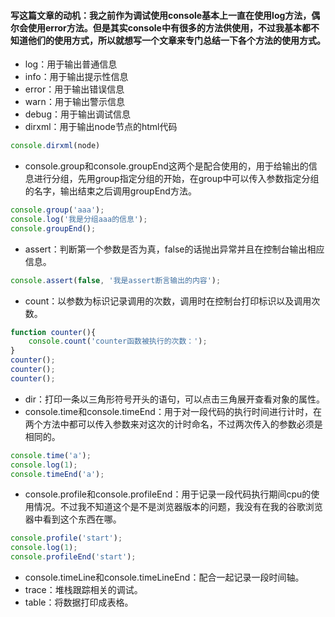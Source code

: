 #### 写这篇文章的动机：我之前作为调试使用console基本上一直在使用log方法，偶尔会使用error方法。但是其实console中有很多的方法供使用，不过我基本都不知道他们的使用方式，所以就想写一个文章来专门总结一下各个方法的使用方式。

- log：用于输出普通信息
- info：用于输出提示性信息
- error：用于输出错误信息
- warn：用于输出警示信息
- debug：用于输出调试信息
- dirxml：用于输出node节点的html代码

```js
console.dirxml(node)
```

- console.group和console.groupEnd这两个是配合使用的，用于给输出的信息进行分组，先用group指定分组的开始，在group中可以传入参数指定分组的名字，输出结束之后调用groupEnd方法。

```js
console.group('aaa');
console.log('我是分组aaa的信息');
console.groupEnd();
```

- assert：判断第一个参数是否为真，false的话抛出异常并且在控制台输出相应信息。

```js
console.assert(false, '我是assert断言输出的内容');
```

- count：以参数为标识记录调用的次数，调用时在控制台打印标识以及调用次数。

```js
function counter(){
    console.count('counter函数被执行的次数：');
}
counter();
counter();
counter();
```

- dir：打印一条以三角形符号开头的语句，可以点击三角展开查看对象的属性。
- console.time和console.timeEnd：用于对一段代码的执行时间进行计时，在两个方法中都可以传入参数来对这次的计时命名，不过两次传入的参数必须是相同的。

```js
console.time('a');
console.log(1);
console.timeEnd('a');
```

- console.profile和console.profileEnd：用于记录一段代码执行期间cpu的使用情况。不过我不知道这个是不是浏览器版本的问题，我没有在我的谷歌浏览器中看到这个东西在哪。

```js
console.profile('start');
console.log(1);
console.profileEnd('start');
```

- console.timeLine和console.timeLineEnd：配合一起记录一段时间轴。
- trace：堆栈跟踪相关的调试。
- table：将数据打印成表格。